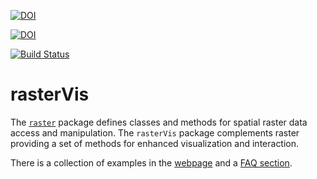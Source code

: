[![DOI](https://zenodo.org/badge/1928/oscarperpinan/rastervis.svg)](https://zenodo.org/badge/latestdoi/1928/oscarperpinan/rastervis)

[![DOI](https://zenodo.org/badge/1928/oscarperpinan/rastervis.svg)](https://zenodo.org/badge/latestdoi/1928/oscarperpinan/rastervis)

[![Build Status](https://travis-ci.org/oscarperpinan/rastervis.svg?branch=master)](https://travis-ci.org/oscarperpinan/rastervis)

rasterVis
=========

The
[`raster`](http://cran.r-project.org/package=raster)
package defines classes and methods for spatial raster data access and
manipulation. The `rasterVis` package complements raster providing a
set of methods for enhanced visualization and interaction.

There is a collection of examples in the
[webpage](http://oscarperpinan.github.io/rastervis) and a
[FAQ section](http://oscarperpinan.github.io/rastervis/FAQ.html).
